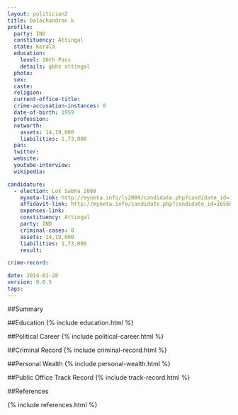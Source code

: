 ```yaml
---
layout: politician2
title: balachandran k
profile: 
  party: IND
  constituency: Attingal
  state: Kerala
  education: 
    level: 10th Pass
    details: gbhs attingal
  photo: 
  sex: 
  caste: 
  religion: 
  current-office-title: 
  crime-accusation-instances: 0
  date-of-birth: 1959
  profession: 
  networth: 
    assets: 14,19,000
    liabilities: 1,73,000
  pan: 
  twitter: 
  website: 
  youtube-interview: 
  wikipedia: 

candidature: 
  - election: Lok Sabha 2009
    myneta-link: http://myneta.info/ls2009/candidate.php?candidate_id=1656
    affidavit-link: http://myneta.info/candidate.php?candidate_id=1656&scan=original
    expenses-link: 
    constituency: Attingal 
    party: IND
    criminal-cases: 0
    assets: 14,19,000
    liabilities: 1,73,000
    result:  

crime-record: 

date: 2014-01-28
version: 0.0.5
tags: 
---
```

##Summary


##Education
{% include education.html %}


##Political Career
{% include political-career.html %}


##Criminal Record
{% include criminal-record.html %}


##Personal Wealth
{% include personal-wealth.html %}


##Public Office Track Record
{% include track-record.html %}


##References


{% include references.html %}